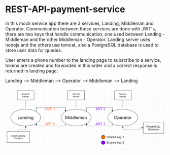 # REST-API-payment-service
In this mock service app there are 3 services, Landing, Middleman and Operator. Communication between these services are done with JWT's, there are two keys that handle communication, one used between Landing - Middleman and the other Middleman - Operator.
Landing server uses nodejs and the others use tomcat, also a PostgreSQL database is used to store user data for queries. 

User enters a phone number to the landing page to subscribe to a service,
tokens are created and forwarded in this order and a correct response is returned in landing page:

Landing --> Middleman --> Operator --> Middleman --> Landing

![Explanation](explanation.png)
